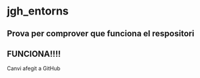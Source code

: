 # jgh_entorns
## Prova per comprover que funciona el respositori
## FUNCIONA!!!!

Canvi afegit a GitHub
